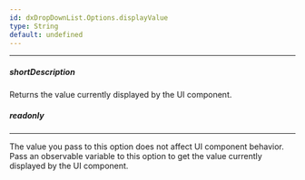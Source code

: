 ```yaml
---
id: dxDropDownList.Options.displayValue
type: String
default: undefined
---
```

---
##### shortDescription
Returns the value currently displayed by the UI component.

##### readonly

---
The value you pass to this option does not affect UI component behavior. Pass an observable variable to this option to get the value currently displayed by the UI component.